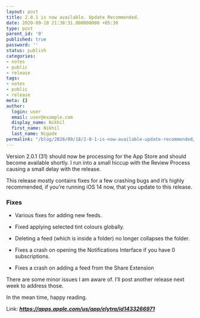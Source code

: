 ```yaml
---
layout: post
title: 2.0.1 is now available. Update Recommended.
date: 2020-09-18 21:38:31.000000000 +05:30
type: post
parent_id: '0'
published: true
password: ''
status: publish
categories:
- notes
- public
- release
tags:
- notes
- public
- release
meta: {}
author:
  login: user
  email: user@example.com
  display_name: Nikhil
  first_name: Nikhil
  last_name: Nigade
permalink: "/blog/2020/09/18/2-0-1-is-now-available-update-recommended/"
---
```

<p>Version 2.0.1 (31) should now be processing for the App Store and should become available shortly. I run into a small hiccup with the Review Process causing a small delay with the release.</p>
<p>This release mostly contains fixes for a few crashing bugs and it’s highly recommended, if you’re running iOS 14 now, that you update to this release.</p>
<h3 id="fixes">Fixes</h3>
<ul>
<li>
<p>Various fixes for adding new feeds.</p>
</li>
<li>
<p>Fixed applying selected tint colours globally.</p>
</li>
<li>
<p>Deleting a feed (which is inside a folder) no longer collapses the folder.</p>
</li>
<li>
<p>Fixes a crash on opening the Notifications Interface if you have 0 subscriptions.</p>
</li>
<li>
<p>Fixes a crash on adding a feed from the Share Extension</p>
</li>
</ul>
<p>There are some minor issues I am aware of. I’ll post another release next week to address those.</p>
<p>In the mean time, happy reading.</p>
<p>Link: <strong><em><a href="https://apps.apple.com/us/app/elytra/id1433266971">https://apps.apple.com/us/app/elytra/id1433266971</a></em></strong></p>
